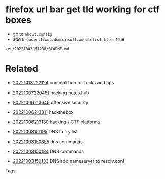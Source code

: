 # firefox url bar get tld working for ctf boxes
- go to `about.config`
- add `browser.fixup.domainsuffixwhitelist.htb` = true

` zet/20221003151238/README.md `

# Related

- [20221013222124](/zet/20221013222124/README.md) concept hub for tricks and tips

- [20221007220451](/zet/20221007220451/README.md) hacking notes hub

- [20221006213649](/zet/20221006213649/README.md) offensive security
- [20221006213311](/zet/20221006213311/README.md) hackthebox
- [20221006213130](/zet/20221006213130/README.md) hacking / CTF platforms
- [20221003151195](/zet/20221003151195/README.md) DNS to try list
- [20221003150855](/zet/20221003150855/README.md) dns commands
- [20221003150134](/zet/20221003150134/README.md) DNS commands
- [20221003150133](/zet/20221003150133/README.md) DNS add nameserver to resolv.conf

Tags:

    
